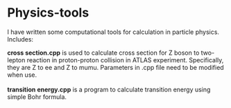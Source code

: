 # Physics-tools
I have written some computational tools for calculation in particle physics.<br>
Includes:<br>

<b>cross section.cpp</b> is used to calculate cross section for Z boson to two-lepton reaction in proton-proton collision in ATLAS experiment. Specifically, they are Z to ee and Z to mumu. Parameters in .cpp file need to be modified when use.<br><br>
<b>transition energy.cpp</b> is a program to calculate transition energy using simple Bohr formula.<br>
